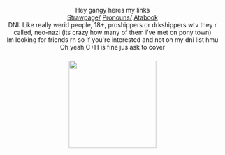 <p align="center">Hey gangy heres my links <br>
<a href="https://allaboutmorgio.straw.page/">Strawpage/</a>
<a href="https://en.pronouns.page/@Morgio">Pronouns/</a>
<a href="https://morgio.atabook.org/">Atabook</a><br>
DNI: Like really werid people, 18+, proshippers or drkshippers wtv they r called, neo-nazi (its crazy how many of them i've met on pony town)<br>
  Im looking for friends rn so if you're interested and not on my dni list hmu<br>
  Oh yeah C+H is fine jus ask to cover
</p>

###

<div align="center">
  <img height="200" src="https://i.pinimg.com/736x/2e/14/43/2e14430b02b1f4c520eae67d3f83c370.jpg"  />
</div>

###
